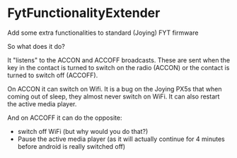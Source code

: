 # FytFunctionalityExtender
Add some extra functionalities to standard (Joying) FYT firmware

So what does it do?

It "listens" to the ACCON and ACCOFF broadcasts. These are sent when the key in the contact is turned to switch on the radio (ACCON) or the contact is turned to switch off (ACCOFF).

On ACCON it can switch on Wifi. It is a bug on the Joying PX5s that when coming out of sleep, they almost never switch on WiFi.
It can also restart the active media player.

And on ACCOFF it can do the opposite:
- switch off WiFi (but why would you do that?)
- Pause the active media player (as it will actually continue for 4 minutes before android is really switched off)
